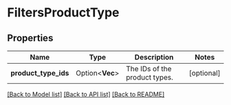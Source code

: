 # FiltersProductType

## Properties

Name | Type | Description | Notes
------------ | ------------- | ------------- | -------------
**product_type_ids** | Option<**Vec<String>**> | The IDs of the product types. | [optional]

[[Back to Model list]](../README.md#documentation-for-models) [[Back to API list]](../README.md#documentation-for-api-endpoints) [[Back to README]](../README.md)


